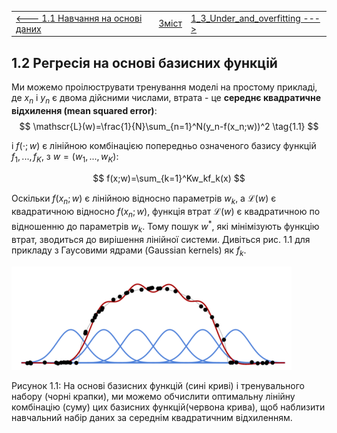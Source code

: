 |                                                              |                    |                                                              |
| ------------------------------------------------------------ | ------------------ | ------------------------------------------------------------ |
| [<---  1.1 Навчання на основі даних ](1_1_Learning_from_data.md) | [Зміст](README.md) | [1_3_Under_and_overfitting    --->](1_3_Under_and_overfitting.md) |

## 1.2 Регресія на основі базисних функцій

Ми можемо проілюструвати тренування моделі на простому прикладі, де $x_n$ і $y_n$ є двома дійсними числами,
втрата - це **середнє квадратичне відхилення (mean squared error)**:
$$
\mathscr{L}(w)=\frac{1}{N}\sum_{n=1}^N(y_n-f(x_n;w))^2 \tag{1.1}
$$

і $f(\cdot;w)$ є лінійною комбінацією попередньо означеного базису функцій $f_1,...,f_K$, з $w=(w_1,...,w_K)$:

$$
f(x;w)=\sum_{k=1}^Kw_kf_k(x)
$$

Оскільки $f(x_n;w)$ є лінійною відносно параметрів $w_k$, а $\mathscr{L}(w)$ є квадратичною відносно $f(x_n;w)$, функція втрат $\mathscr{L}(w)$ є квадратичною по відношенню до параметрів $w_k$. Тому пошук $w^*$, які мінімізують функцію втрат, зводиться до вирішення лінійної системи. Дивіться рис. 1.1 для прикладу з Гаусовими ядрами (Gaussian kernels) як $f_k$.

![image-20230618100505610](media1/image-20230618100505610.png)

Рисунок 1.1: На основі базисних функцій (сині криві) і тренувального набору (чорні крапки), ми можемо обчислити оптимальну лінійну комбінацію (суму) цих базисних функцій(червона крива), щоб наблизити навчальний набір даних за середнім квадратичним відхиленням.
